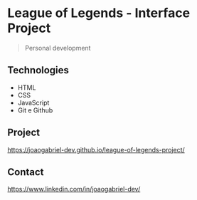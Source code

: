 # League of Legends - Interface Project 

> Personal development

## Technologies

- HTML 
- CSS
- JavaScript
- Git e Github

## Project
https://joaogabriel-dev.github.io/league-of-legends-project/


## Contact

https://www.linkedin.com/in/joaogabriel-dev/
